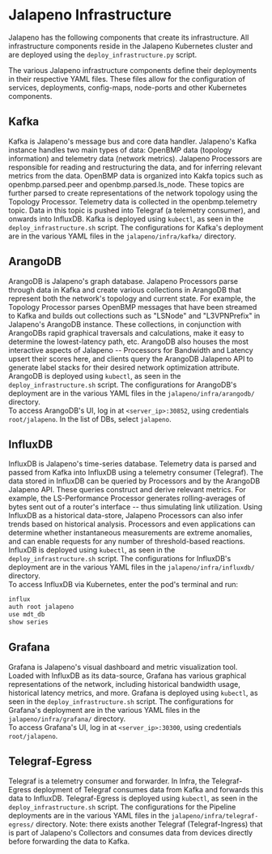 # Jalapeno Infrastructure
Jalapeno has the following components that create its infrastructure. All infrastructure components reside in the Jalapeno Kubernetes cluster and are deployed using the `deploy_infrastructure.py` script. 

The various Jalapeno infrastructure components define their deployments in their respective YAML files. These files allow for the configuration of services, deployments, config-maps, node-ports and other Kubernetes components.

## Kafka
Kafka is Jalapeno's message bus and core data handler. Jalapeno's Kafka instance handles two main types of data: OpenBMP data (topology information) and telemetry data (network metrics). Jalapeno Processors are responsible for reading and restructuring the data, and for inferring relevant metrics from the data.
OpenBMP data is organized into Kakfa topics such as openbmp.parsed.peer and openbmp.parsed.ls_node. These topics are further parsed to create representations of the network topology using the Topology Processor.
Telemetry data is collected in the openbmp.telemetry topic. Data in this topic is pushed into Telegraf (a telemetry consumer), and onwards into InfluxDB.
Kafka is deployed using `kubectl`, as seen in the `deploy_infrastructure.sh` script. The configurations for Kafka's deployment are in the various YAML files in the `jalapeno/infra/kafka/` directory.

## ArangoDB
ArangoDB is Jalapeno's graph database. Jalapeno Processors parse through data in Kafka and create various collections in ArangoDB that represent both the network's topology and current state. For example, the Topology Processor parses OpenBMP messages that have been streamed to Kafka and builds out collections such as "LSNode" and "L3VPNPrefix" in Jalapeno's ArangoDB instance. These collections, in conjunction with ArangoDBs rapid graphical traversals and calculations, make it easy to determine the lowest-latency path, etc. 
ArangoDB also houses the most interactive aspects of Jalapeno -- Processors for Bandwidth and Latency upsert their scores here, and clients query the ArangoDB Jalapeno API to generate label stacks for their desired network optimization attribute.
ArangoDB is deployed using `kubectl`, as seen in the `deploy_infrastructure.sh` script. The configurations for ArangoDB's deployment are in the various YAML files in the `jalapeno/infra/arangodb/` directory.  
To access ArangoDB's UI, log in at `<server_ip>:30852`, using credentials `root/jalapeno`. In the list of DBs, select `jalapeno`.

## InfluxDB
InfluxDB is Jalapeno's time-series database. Telemetry data is parsed and passed from Kafka into InfluxDB using a telemetry consumer (Telegraf). 
The data stored in InfluxDB can be queried by Processors and by the ArangoDB Jalapeno API. These queries construct and derive relevant metrics. For example, the LS-Performance Processor generates rolling-averages of bytes sent out of a router's interface -- thus simulating link utilization.
Using InfluxDB as a historical data-store, Jalapeno Processors can also infer trends based on historical analysis. Processors and even applications can determine whether instantaneous measurements are extreme anomalies, and can enable requests for any number of threshold-based reactions. 
InfluxDB is deployed using `kubectl`, as seen in the `deploy_infrastructure.sh` script. The configurations for InfluxDB's deployment are in the various YAML files in the `jalapeno/infra/influxdb/` directory.  
To access InfluxDB via Kubernetes, enter the pod's terminal and run:
```bash
influx
auth root jalapeno
use mdt_db
show series
```

## Grafana
Grafana is Jalapeno's visual dashboard and metric visualization tool. Loaded with InfluxDB as its data-source, Grafana has various graphical representations of the network, including historical bandwidth usage, historical latency metrics, and more. 
Grafana is deployed using `kubectl`, as seen in the `deploy_infrastructure.sh` script. The configurations for Grafana's deployment are in the various YAML files in the `jalapeno/infra/grafana/` directory.  
To access Grafana's UI, log in at `<server_ip>:30300`, using credentials `root/jalapeno`.

## Telegraf-Egress
Telegraf is a telemetry consumer and forwarder. In Infra, the Telegraf-Egress deployment of Telegraf consumes data from Kafka and forwards this data to InfluxDB.
Telegraf-Egress is deployed using `kubectl`, as seen in the `deploy_infrastructure.sh` script. The configurations for the Pipeline deployments are in the various YAML files in the `jalapeno/infra/telegraf-egress/` directory.
Note: there exists another Telegraf (Telegraf-Ingress) that is part of Jalapeno's Collectors and consumes data from devices directly before forwarding the data to Kafka. 
